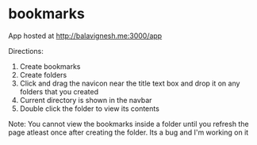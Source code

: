 # bookmarks

App hosted at http://balavignesh.me:3000/app

Directions:

1. Create bookmarks
2. Create folders
3. Click and drag the navicon near the title text box and drop it on any folders that you created
4. Current directory is shown in the navbar
5. Double click the folder to view its contents

Note: You cannot view the bookmarks inside a folder until you refresh the page atleast once after creating the folder. Its a bug and I'm working on it
